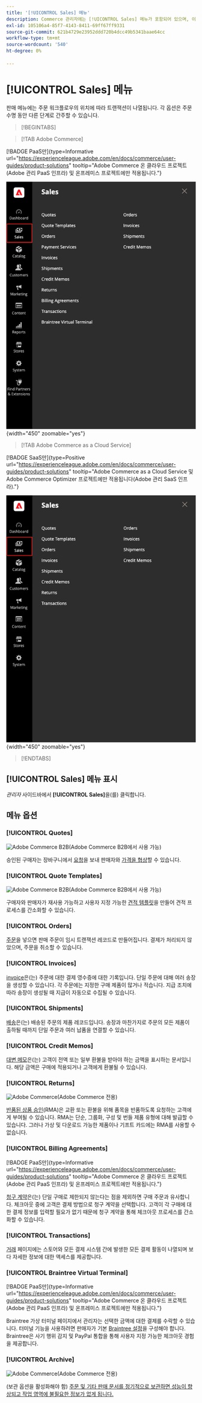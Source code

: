 ```yaml
---
title: '[!UICONTROL Sales] 메뉴'
description: Commerce 관리자에는 [!UICONTROL Sales] 메뉴가 포함되어 있으며, 이 메뉴를 통해 워크플로우의 위치에 따라 주문 작업을 위한 도구에 액세스할 수 있습니다.
exl-id: 105106a4-85f7-4143-8411-69ff67ff9331
source-git-commit: 621b4729e23952ddd720b4dcc49b5341baae64cc
workflow-type: tm+mt
source-wordcount: '540'
ht-degree: 0%

---
```


# [!UICONTROL Sales] 메뉴

판매 메뉴에는 주문 워크플로우의 위치에 따라 트랜잭션이 나열됩니다. 각 옵션은 주문 수명 동안 다른 단계로 간주할 수 있습니다.

>[!BEGINTABS]

>[!TAB Adobe Commerce]

[!BADGE PaaS만]{type=Informative url="https://experienceleague.adobe.com/en/docs/commerce/user-guides/product-solutions" tooltip="Adobe Commerce 온 클라우드 프로젝트(Adobe 관리 PaaS 인프라) 및 온프레미스 프로젝트에만 적용됩니다."}

![판매 메뉴](./assets/admin-menu-sales.png){width="450" zoomable="yes"}

>[!TAB Adobe Commerce as a Cloud Service]

[!BADGE SaaS만]{type=Positive url="https://experienceleague.adobe.com/en/docs/commerce/user-guides/product-solutions" tooltip="Adobe Commerce as a Cloud Service 및 Adobe Commerce Optimizer 프로젝트에만 적용됩니다(Adobe 관리 SaaS 인프라)."}

![판매 메뉴](./assets/admin-menu-sales-accs.png){width="450" zoomable="yes"}

>[!ENDTABS]

## [!UICONTROL Sales] 메뉴 표시

_관리자_ 사이드바에서 **[!UICONTROL Sales]**&#x200B;을(를) 클릭합니다.

## 메뉴 옵션

### [!UICONTROL Quotes]

![Adobe Commerce B2B](../assets/b2b.svg)(Adobe Commerce B2B에서 사용 가능)

승인된 구매자는 장바구니에서 [요청](../b2b/quote-request.md)을 보내 판매자와 [가격을 협상](../b2b/quotes.md)할 수 있습니다.

### [!UICONTROL Quote Templates]

![Adobe Commerce B2B](../assets/b2b.svg)(Adobe Commerce B2B에서 사용 가능)

구매자와 판매자가 재사용 가능하고 사용자 지정 가능한 [견적 템플릿](../b2b/quote-templates-overview.md)을 만들어 견적 프로세스를 간소화할 수 있습니다.

### [!UICONTROL Orders]

[주문](orders.md)을 넣으면 판매 주문이 임시 트랜잭션 레코드로 만들어집니다. 결제가 처리되지 않았으며, 주문을 취소할 수 있습니다.

### [!UICONTROL Invoices]

[invoice](invoices.md)은(는) 주문에 대한 결제 영수증에 대한 기록입니다. 단일 주문에 대해 여러 송장을 생성할 수 있습니다. 각 주문에는 지정한 구매 제품이 많거나 적습니다. 지급 조치에 따라 송장이 생성될 때 지급이 자동으로 수집될 수 있습니다.

### [!UICONTROL Shipments]

[배송](shipments.md)은(는) 배송된 주문의 제품 레코드입니다. 송장과 마찬가지로 주문의 모든 제품이 출하될 때까지 단일 주문과 여러 납품을 연결할 수 있습니다.

### [!UICONTROL Credit Memos]

[대변 메모](credit-memos.md)은(는) 고객이 전액 또는 일부 환불을 받아야 하는 금액을 표시하는 문서입니다. 해당 금액은 구매에 적용되거나 고객에게 환불될 수 있습니다.

### [!UICONTROL Returns]

![Adobe Commerce](../assets/adobe-logo.svg)(Adobe Commerce 전용)

[반품된 상품 승인](returns.md)(RMA)은 교환 또는 환불을 위해 품목을 반품하도록 요청하는 고객에게 부여될 수 있습니다. RMA는 단순, 그룹화, 구성 및 번들 제품 유형에 대해 발급할 수 있습니다. 그러나 가상 및 다운로드 가능한 제품이나 기프트 카드에는 RMA를 사용할 수 없습니다.

### [!UICONTROL Billing Agreements]

[!BADGE PaaS만]{type=Informative url="https://experienceleague.adobe.com/en/docs/commerce/user-guides/product-solutions" tooltip="Adobe Commerce 온 클라우드 프로젝트(Adobe 관리 PaaS 인프라) 및 온프레미스 프로젝트에만 적용됩니다."}

[청구 계약](paypal-billing-agreements.md)은(는) 단일 구매로 제한되지 않는다는 점을 제외하면 구매 주문과 유사합니다. 체크아웃 중에 고객은 결제 방법으로 청구 계약을 선택합니다. 고객이 각 구매에 대한 결제 정보를 입력할 필요가 없기 때문에 청구 계약을 통해 체크아웃 프로세스를 간소화할 수 있습니다.

### [!UICONTROL Transactions]

[거래](transactions.md) 페이지에는 스토어와 모든 결제 시스템 간에 발생한 모든 결제 활동이 나열되며 보다 자세한 정보에 대한 액세스를 제공합니다.

### [!UICONTROL Braintree Virtual Terminal]

[!BADGE PaaS만]{type=Informative url="https://experienceleague.adobe.com/en/docs/commerce/user-guides/product-solutions" tooltip="Adobe Commerce 온 클라우드 프로젝트(Adobe 관리 PaaS 인프라) 및 온프레미스 프로젝트에만 적용됩니다."}

Braintree 가상 터미널 페이지에서 관리자는 선택한 금액에 대한 결제를 수락할 수 있습니다. 터미널 기능을 사용하려면 판매자가 기본 [Braintree 설정](braintree.md)을 구성해야 합니다. Braintree은 사기 행위 감지 및 PayPal 통합을 통해 사용자 지정 가능한 체크아웃 경험을 제공합니다.

### [!UICONTROL Archive]

![Adobe Commerce](../assets/adobe-logo.svg)(Adobe Commerce 전용)

(보관 옵션을 활성화해야 함) [주문 및 기타 판매 문서를 정기적으로 보관하면 성능이 향상되고 작업 영역에 불필요한 정보가 없게 됩니다.](order-archive.md)
